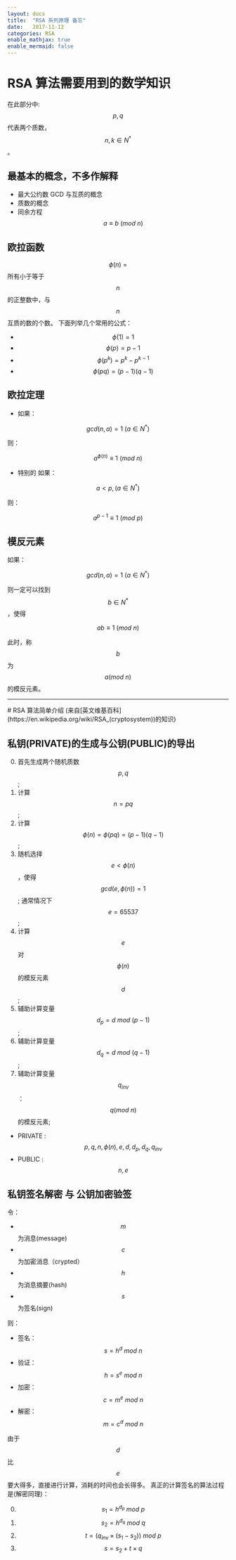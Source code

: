 ```yaml
---
layout: docs
title:  "RSA 系列原理 备忘"
date:   2017-11-12
categories: RSA
enable_mathjax: true
enable_mermaid: false
---
```


# RSA 算法需要用到的数学知识

在此部分中: $$p, q$$ 代表两个质数，$$n, k \in N^*$$。

## 最基本的概念，不多作解释
+ 最大公约数 GCD 与互质的概念
+ 质数的概念
+ 同余方程 $$ a \equiv b\ (mod\ n) $$

## 欧拉函数
$$\phi(n)\ =$$ 所有小于等于$$n$$的正整数中，与$$n$$互质的数的个数。
下面列举几个常用的公式：
+ $$ \phi(1) = 1 $$
+ $$ \phi(p) = p - 1 $$
+ $$ \phi(p^k) = p^k - p^{k-1} $$
+ $$ \phi(pq) = (p-1)(q-1) $$

## 欧拉定理
+ 如果：

$$ gcd(n,a)=1\ (a \in N^*) $$

则：

$$ a^{\phi(n)} \equiv 1\ (mod\ n) $$

+ 特别的 如果：

$$ a < p , (a \in N^*)$$

则：

$$ a^{p-1} \equiv 1\ (mod\ p) $$

## 模反元素

如果：

$$ gcd(n,a)=1\ (a \in N^*) $$

则一定可以找到$$b \in N^*$$，使得

$$ ab \equiv 1\ (mod\ n) $$

此时，称$$b$$为$$a(mod\ n)$$的模反元素。

<hr>
# RSA 算法简单介绍 (来自[英文维基百科](https://en.wikipedia.org/wiki/RSA_(cryptosystem))的知识)

## 私钥(PRIVATE)的生成与公钥(PUBLIC)的导出

0. 首先生成两个随机质数$$p,q$$;
0. 计算$$n = pq$$;
0. 计算$$\phi(n)=\phi(pq)=(p-1)(q-1)$$;
0. 随机选择$$e<\phi(n)$$，使得$$gcd(e,\phi(n))=1$$;
   通常情况下 $$e=65537$$;
0. 计算$$e$$对$$\phi(n)$$的模反元素$$d$$;
0. 辅助计算变量$$ d_p=d\ mod\ (p-1) $$;
0. 辅助计算变量$$ d_q=d\ mod\ (q-1) $$;
0. 辅助计算变量$$ q_{inv} $$：$$q(mod\ n)$$的模反元素;

+ PRIVATE : $$p,q,n,\phi(n),e,d,d_p,d_q,q_{inv}$$
+ PUBLIC  : $$n,e$$

## 私钥签名解密 与 公钥加密验签
令：
- $$m$$为消息(message)
- $$c$$为加密消息（crypted）
- $$h$$为消息摘要(hash)
- $$s$$为签名(sign)

则：
+ 签名：$$s = h^d\ mod\ n$$
+ 验证：$$h = s^e\ mod\ n$$
+ 加密：$$c = m^e\ mod\ n$$
+ 解密：$$m = c^d\ mod\ n$$

由于$$d$$比$$e$$要大得多，直接进行计算，消耗的时间也会长得多。
真正的计算签名的算法过程是(解密同理)：

0. $$ s_1 = h^{d_p}\ mod\ p $$
0. $$ s_2 = h^{d_q}\ mod\ q $$
0. $$ t = ( q_{inv} \times (s_1-s_2))\ mod\ p$$
0. $$ s = s_2 + t \times q $$



